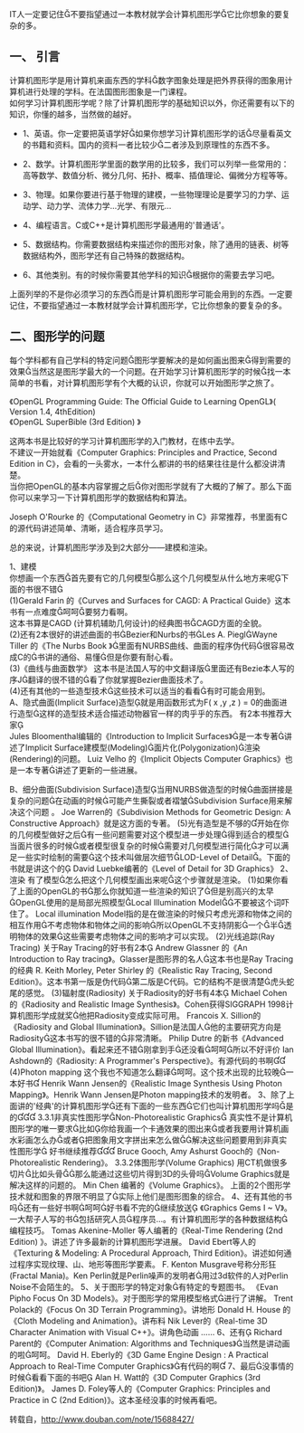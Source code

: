 IT人一定要记住不要指望通过一本教材就学会计算机图形学它比你想象的要复杂的多。  

## 一、 引言  

计算机图形学是用计算机来画东西的学科数字图象处理是把外界获得的图象用计算机进行处理的学科。在法国图形图象是一门课程。          
如何学习计算机图形学呢？除了计算机图形学的基础知识以外，你还需要有以下的知识，你懂的越多，当然做的越好。          
- 1、英语。你一定要把英语学好如果你想学习计算机图形学的话尽量看英文的书籍和资料。国内的资料一者比较少二者涉及到原理性的东西不多。  

- 2、数学。计算机图形学里面的数学用的比较多，我们可以列举一些常用的：高等数学、数值分析、微分几何、拓扑、概率、插值理论、偏微分方程等等。  

- 3、物理。如果你要进行基于物理的建模，一些物理理论是要学习的力学、运动学、动力学、流体力学…光学、有限元…          
- 4、编程语言。C或C++是计算机图形学最通用的'普通话'。  

- 5、数据结构。你需要数据结构来描述你的图形对象，除了通用的链表、树等数据结构外，图形学还有自己特殊的数据结构。         
- 6、其他类别。有的时候你需要其他学科的知识根据你的需要去学习吧。  

上面列举的不是你必须学习的东西而是计算机图形学可能会用到的东西。一定要记住，不要指望通过一本教材就学会计算机图形学，它比你想象的要复杂的多。  

## 二、图形学的问题  

每个学科都有自己学科的特定问题图形学要解决的是如何画出图来得到需要的效果当然这是图形学最大的一个问题。在开始学习计算机图形学的时候找一本简单的书看，对计算机图形学有个大概的认识，你就可以开始图形学之旅了。  

《OpenGL Programming Guide: The Official Guide to Learning OpenGL》( Version 1.4, 4thEdition)          
《OpenGL SuperBible (3rd Edition) 》  

这两本书是比较好的学习计算机图形学的入门教材，在练中去学。  
不建议一开始就看《Computer Graphics: Principles and Practice, Second Edition in C》，会看的一头雾水，一本什么都讲的书的结果往往是什么都没讲清楚。          
当你把OpenGL的基本内容掌握之后你对图形学就有了大概的了解了。那么下面你可以来学习一下计算机图形学的数据结构和算法。  

Joseph O'Rourke 的《Computational Geometry in C》非常推荐，书里面有C的源代码讲述简单、清晰，适合程序员学习。  
          
总的来说，计算机图形学涉及到2大部分——建模和渲染。  

1、建模         
你想画一个东西首先要有它的几何模型那么这个几何模型从什么地方来呢下面的书很不错           
(1)Gerald Farin 的《Curves and Surfaces for CAGD: A Practical Guide》这本书有一点难度呵呵要努力看啊。              
这本书算是CAGD (计算机辅助几何设计)的经典图书CAGD方面的全貌。         
(2)还有2本很好的讲述曲面的书Bezier和Nurbs的书Les A. PieglWayne Tiller 的《The Nurbs Book 》里面有NURBS曲线、曲面的程序伪代码很容易改成C的书讲的通俗、易懂但是你要有耐心看。          
(3)《曲线与曲面数学》               这本书是法国人写的中文翻译版里面还有Bezie本人写的序J翻译的很不错的看了你就掌握Bezier曲面技术了。           
(4)还有其他的一些造型技术这些技术可以适当的看看有时可能会用到。          
A、隐式曲面(Implicit Surface)造型就是用函数形式为F( x ,y ,z ) = 0的曲面进行造型这样的造型技术适合描述动物器官一样的肉乎乎的东西。
有2本书推荐大家                  
Jules Bloomenthal编辑的《Introduction to Implicit Surfaces》是一本专著讲述了Implicit Surface建模型(Modeling)面片化(Polygonization)渲染(Rendering)的问题。                 Luiz Velho 的《Implicit Objects Computer Graphics》也是一本专著讲述了更新的一些进展。          

B、细分曲面(Subdivision Surface)造型当用NURBS做造型的时候曲面拼接是复杂的问题在动画的时候可能产生撕裂或者褶皱Subdivision Surface用来解决这个问题 。                  Joe Warren的《Subdivision Methods for Geometric Design: A Constructive Approach》就是这方面的专著。            (5)光有造型是不够的开始在你的几何模型做好之后有一些问题需要对这个模型进一步处理得到适合的模型当面片很多的时候或者模型很复杂的时候需要对几何模型进行简化才可以满足一些实时绘制的需要这个技术叫做层次细节LOD-Level of Detail。下面的书就是讲这个的                David Luebke编著的《Level of Detail for 3D Graphics》          2、渲染         有了模型怎么把这个几何模型画出来呢这个步骤就是渲染。         (1)如果你看了上面的OpenGL的书那么你就知道一些渲染的知识了但是别高兴的太早OpenGL使用的是局部光照模型Local Illumination Model不要被这个词吓住了。          Local illumination Model指的是在做渲染的时候只考虑光源和物体之间的相互作用不考虑物体和物体之间的影响所以OpenGL不支持阴影一个半透明物体的效果这些需要考虑物体之间的影响才可以实现。          (2)光线追踪(Ray Tracing)           关于Ray Tracing的好书有2本         Andrew Glassner 的《An Introduction to Ray tracing》。Glasser是图形界的名人这本书也是Ray Tracing的经典         R. Keith Morley, Peter Shirley 的《Realistic Ray Tracing, Second Edition》。这本书第一版是伪代码第二版是C代码。它的结构不是很清楚虎头蛇尾的感觉。          (3)辐射度(Radiosity)           关于Radiosity的好书有4本           Michael Cohen 的《Radiosity and Realistic Image Synthesis》。Cohen获得SIGGRAPH 1998计算机图形学成就奖他把Radiosity变成实际可用。         Francois X. Sillion的《Radiosity and Global Illumination》。Sillion是法国人他的主要研究方向是Radiosity这本书写的很不错的非常清晰。          Philip Dutre 的新书《Advanced Global Illumination》。看起来还不错刚拿到手还没看呵呵所以不好评价           Ian Ashdown的《Radiosity: A Programmer's Perspective》。有源代码的书啊           (4)Photon mapping           这个我也不知道怎么翻译呵呵。这个技术出现的比较晚一本好书           Henrik Wann Jensen的《Realistic Image Synthesis Using Photon Mapping》。Henrik Wann Jensen是Photon mapping技术的发明者。          3、除了上面讲的'经典'的计算机图形学还有下面的一些东西它们也叫计算机图形学吗是的           3.3.1非真实性图形学Non-Photorealistic Graphics          真实性不是计算机图形学的唯一要求比如你给我画一个卡通效果的图出来或者我要用计算机画水彩画怎么办或者把图象用文字拼出来怎么做解决这些问题要用到非真实性图形学 好书继续推荐          Bruce Gooch, Amy Ashurst Gooch的《Non-Photorealistic Rendering》。          3.3.2体图形学(Volume Graphics)          用CT机做很多切片比如头骨那么能通过这些切片得到3D的头骨吗Volume Graphics就是解决这样的问题的。          Min Chen 编著的《Volume Graphics》。          上面的2个图形学技术就和图象的界限不明显了实际上他们是图形图象的综合。         4、还有其他的书吗还有一些好书啊呵呵好书看不完的继续放送          《Graphics Gems I ~ V》。一大帮子人写的书包括研究人员程序员…。有计算机图形学的各种数据结构编程技巧。          Tomas Akenine-Moller 等人编著的《Real-Time Rendering (2nd Edition) 》。讲述了许多最新的计算机图形学进展。          David Ebert等人的《Texturing & Modeling: A Procedural Approach, Third Edition》。讲述如何通过程序实现纹理、山、地形等图形学要素。           F. Kenton Musgrave号称分形狂(Fractal Mania)。Ken Perlin就是Perlin噪声的发明者用过3d软件的人对Perlin Noise不会陌生的。          5、关于图形学的特定对象有特定的专题图书。           《Evan Pipho Focus On 3D Models》。对于图形学的常用模型格式进行了讲解。           Trent Polack的《Focus On 3D Terrain Programming》。讲地形           Donald H. House 的《Cloth Modeling and Animation》。讲布料           Nik Lever的《Real-time 3D Character Animation with Visual C++》。讲角色动画            ……          6、还有          Richard Parent的《Computer Animation: Algorithms and Techniques》当然是讲动画的啦呵呵。           David H. Eberly的《3D Game Engine Design : A Practical Approach to Real-Time Computer Graphics》有代码的啊           7、最后没事情的时候看看下面的书吧           Alan H. Watt的《3D Computer Graphics (3rd Edition)》。           James D. Foley等人的《Computer Graphics: Principles and Practice in C (2nd Edition)》。这本圣经没事的时候再看吧。    

转载自，http://www.douban.com/note/15688427/  